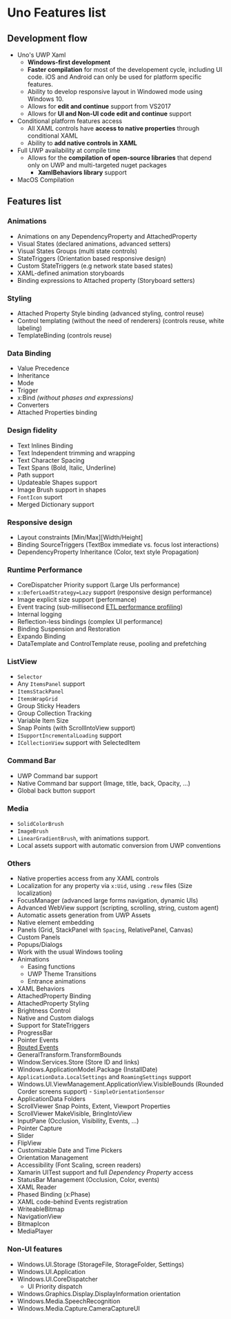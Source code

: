 # Uno Features list

## Development flow

- Uno's UWP Xaml
  - **Windows-first development**
  - **Faster compilation** for most of the developement cycle, including UI code. iOS and Android can only be used for platform specific features.
  - Ability to develop responsive layout in Windowed mode using Windows 10.
  - Allows for **edit and continue** support from VS2017
  - Allows for **UI and Non-UI code edit and continue** support
- Conditional platform features access
  - All XAML controls have **access to native properties** through conditional XAML
  - Ability to **add native controls in XAML**
- Full UWP availability at compile time
  - Allows for the **compilation of open-source libraries** that depend only on UWP and multi-targeted nuget packages
    - **XamlBehaviors library** support
- MacOS Compilation

## Features list

### Animations

- Animations on any DependencyProperty and AttachedProperty
- Visual States (declared animations, advanced setters)
- Visual States Groups (multi state controls)
- StateTriggers (Orientation based responsive design)
- Custom StateTriggers (e.g network state based states)
- XAML-defined animation storyboards
- Binding expressions to Attached property (Storyboard setters)

### Styling

- Attached Property Style binding (advanced styling, control reuse)
- Control templating (without the need of renderers) (controls reuse, white labeling)
- TemplateBinding  (controls reuse)

### Data Binding

- Value Precedence
- Inheritance
- Mode
- Trigger
- x:Bind *(without phases and expressions)*
- Converters
- Attached Properties binding

### Design fidelity

- Text Inlines Binding
- Text Independent trimming and wrapping
- Text Character Spacing
- Text Spans (Bold, Italic, Underline)
- Path support
- Updateable Shapes support
- Image Brush support in shapes
- `FontIcon` suport
- Merged Dictionary support

### Responsive design

- Layout constraints [Min/Max][Width/Height]
- Binding SourceTriggers (TextBox immediate vs. focus lost interactions)
- DependencyProperty Inheritance (Color, text style Propagation)

### Runtime Performance

- CoreDispatcher Priority support (Large UIs performance)
- `x:DeferLoadStrategy=Lazy` support (responsive design performance)
- Image explicit size support (performance)
- Event tracing (sub-millisecond [ETL performance profiling](Assets/diagnostics.PNG))
- Internal logging
- Reflection-less bindings (complex UI performance)
- Binding Suspension and Restoration
- Expando Binding
- DataTemplate and ControlTemplate reuse, pooling and prefetching

### ListView

- `Selector`
- Any `ItemsPanel` support
- `ItemsStackPanel`
- `ItemsWrapGrid`
- Group Sticky Headers
- Group Collection Tracking
- Variable Item Size
- Snap Points (with ScrollIntoView support)
- `ISupportIncrementalLoading` support
- `ICollectionView` support with SelectedItem

### Command Bar

- UWP Command bar support
- Native Command bar support (Image, title, back, Opacity, ...)
- Global back button support

### Media

- `SolidColorBrush`
- `ImageBrush`
- `LinearGradientBrush`, with animations support.
- Local assets support with automatic conversion from UWP conventions

### Others

- Native properties access from any XAML controls
- Localization for any property via `x:Uid`, using `.resw` files (Size localization)
- FocusManager (advanced large forms navigation, dynamic UIs)
- Advanced WebView support (scripting, scrolling, string, custom agent)
- Automatic assets generation from UWP Assets
- Native element embedding
- Panels (Grid, StackPanel with `Spacing`, RelativePanel, Canvas)
- Custom Panels
- Popups/Dialogs
- Work with the usual Windows tooling
- Animations
  - Easing functions
  - UWP Theme Transitions
  - Entrance animations
- XAML Behaviors
- AttachedProperty Binding
- AttachedProperty Styling
- Brightness Control
- Native and Custom dialogs
- Support for StateTriggers
- ProgressBar
- Pointer Events
- [Routed Events](routed-events.md)
- GeneralTransform.TransformBounds
- Window.Services.Store (Store ID and links)
- Windows.ApplicationModel.Package (InstallDate)
- `ApplicationData.LocalSettings` and `RoamingSettings` support
- Windows.UI.ViewManagement.ApplicationView.VisibleBounds (Rounded Corder screens support)  - `SimpleOrientationSensor`
- ApplicationData Folders
- ScrollViewer Snap Points, Extent, Viewport Properties
- ScrollViewer MakeVisible, BringIntoView
- InputPane (Occlusion, Visibility, Events, ...)
- Pointer Capture
- Slider
- FlipView
- Customizable Date and Time Pickers
- Orientation Management
- Accessibility (Font Scaling, screen readers)
- Xamarin UITest support and full _Dependency Property_ access
- StatusBar Management (Occlusion, Color, events)
- XAML Reader
- Phased Binding (x:Phase)
- XAML code-behind Events registration
- WriteableBitmap
- NavigationView
- BitmapIcon
- MediaPlayer

### Non-UI features

- Windows.UI.Storage (StorageFile, StorageFolder, Settings)
- Windows.UI.Application
- Windows.UI.CoreDispatcher
  - UI Priority dispatch
- Windows.Graphics.Display.DisplayInformation orientation
- Windows.Media.SpeechRecognition
- Windows.Media.Capture.CameraCaptureUI